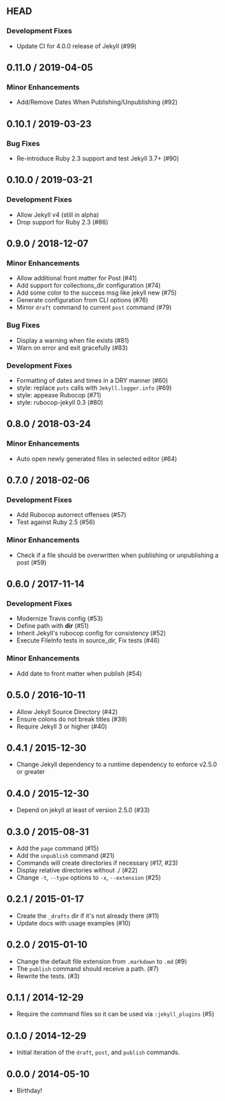 ## HEAD

### Development Fixes

  * Update CI for 4.0.0 release of Jekyll (#99)

## 0.11.0 / 2019-04-05

### Minor Enhancements

  * Add/Remove Dates When Publishing/Unpublishing (#92)

## 0.10.1 / 2019-03-23

### Bug Fixes

  * Re-introduce Ruby 2.3 support and test Jekyll 3.7+ (#90)

## 0.10.0 / 2019-03-21

### Development Fixes

  * Allow Jekyll v4 (still in alpha)
  * Drop support for Ruby 2.3 (#86)

## 0.9.0 / 2018-12-07

### Minor Enhancements

  * Allow additional front matter for Post (#41)
  * Add support for collections_dir configuration (#74)
  * Add some color to the success msg like jekyll new (#75)
  * Generate configuration from CLI options (#76)
  * Mirror `draft` command to current `post` command (#79)

### Bug Fixes

  * Display a warning when file exists (#81)
  * Warn on error and exit gracefully (#83)

### Development Fixes

  * Formatting of dates and times in a DRY manner (#60)
  * style: replace `puts` calls with `Jekyll.logger.info` (#69)
  * style: appease Rubocop (#71)
  * style: rubocop-jekyll 0.3 (#80)

## 0.8.0 / 2018-03-24

### Minor Enhancements

  * Auto open newly generated files in selected editor (#64)

## 0.7.0 / 2018-02-06

### Development Fixes

  * Add Rubocop autorrect offenses (#57)
  * Test against Ruby 2.5 (#56)

### Minor Enhancements

  * Check if a file should be overwritten when publishing or unpublishing a post (#59)

## 0.6.0 / 2017-11-14

### Development Fixes

  * Modernize Travis config (#53)
  * Define path with __dir__ (#51)
  * Inherit Jekyll&#39;s rubocop config for consistency (#52)
  * Execute FileInfo tests in source_dir, Fix tests (#46)

### Minor Enhancements

  * Add date to front matter when publish (#54)

## 0.5.0 / 2016-10-11

  * Allow Jekyll Source Directory (#42)
  * Ensure colons do not break titles (#39)
  * Require Jekyll 3 or higher (#40)

## 0.4.1 / 2015-12-30

  * Change Jekyll dependency to a runtime dependency to enforce v2.5.0 or greater

## 0.4.0 / 2015-12-30

  * Depend on jekyll at least of version 2.5.0 (#33)

## 0.3.0 / 2015-08-31

  * Add the `page` command (#15)
  * Add the `unpublish` command (#21)
  * Commands will create directories if necessary (#17, #23)
  * Display relative directories without ./ (#22)
  * Change `-t`, `--type` options to `-x`, `--extension` (#25)

## 0.2.1 / 2015-01-17

  * Create the `_drafts` dir if it's not already there (#11)
  * Update docs with usage examples (#10)

## 0.2.0 / 2015-01-10

  * Change the default file extension from `.markdown` to `.md` (#9)
  * The `publish` command should receive a path. (#7)
  * Rewrite the tests. (#3)

## 0.1.1 / 2014-12-29

  * Require the command files so it can be used via `:jekyll_plugins` (#5)

## 0.1.0 / 2014-12-29

  * Initial iteration of the `draft`, `post`, and `publish` commands.

## 0.0.0 / 2014-05-10

  * Birthday!
